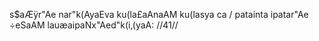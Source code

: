 s$aÆÿr"Ae nar"k(AyaEva ku(la£aAnaAM ku(lasya ca /
patainta ipatar"Ae ÷eSaAM lauæaipaNx"Aed"k(i‚(yaA: //41//